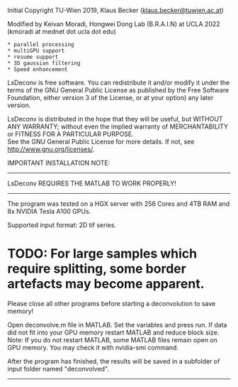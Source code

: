 Initial Copyright TU-Wien 2019, Klaus Becker (klaus.becker@tuwien.ac.at)

Modified by Keivan Moradi, Hongwei Dong Lab (B.R.A.I.N) at UCLA 2022 (kmoradi at mednet dot ucla dot edu)

    * parallel processing
    * multiGPU support
    * resume support
    * 3D gaussian filtering
    * Speed enhancement

LsDeconv is free software. 
You can redistribute it and/or modify it under the terms of the GNU General Public License as published by the 
Free Software Foundation, either version 3 of the License, or at your option) any later version.

LsDeconv is distributed in the hope that they will be useful, but WITHOUT ANY WARRANTY; 
without even the implied warranty of MERCHANTABILITY or FITNESS FOR A PARTICULAR PURPOSE.  
See the GNU General Public License for more details.
If not, see <http://www.gnu.org/licenses/>.


IMPORTANT INSTALLATION NOTE:
********************************************************
LsDeconv REQUIRES THE MATLAB TO WORK PROPERLY!
********************************************************

The program was tested on a HGX server with 256 Cores and 4TB RAM and 8x NVIDIA Tesla A100 GPUs.

Supported input format: 2D tif series.

# TODO: For large samples which require splitting, some border artefacts may become apparent.
Please close all other programs before starting a deconvolution to save memory!

Open deconvolve.m file in MATLAB. Set the variables and press run.
If data did not fit into your GPU memory restart MATLAB and reduce block size.
Note: If you do not restart MATLAB, some MATLAB files remain open on GPU memory.
    You may check it with nvidia-smi command.

After the program has finished, the results will be saved in a subfolder of input folder named "deconvolved".
	
********************************************************
